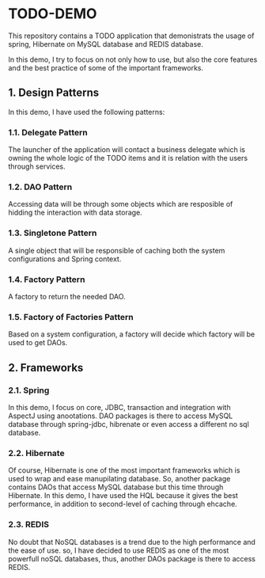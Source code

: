 # TODO-DEMO

This repository contains a TODO application that demonistrats the usage of spring, Hibernate on MySQL database and REDIS database.

In this demo, I try to focus on not only how to use, but also the core features and the best practice of some of the important frameworks.

## 1. Design Patterns

In this demo, I have used the following patterns:

### 1.1. Delegate Pattern

The launcher of the application will contact a business delegate which is owning the whole logic of the TODO items and it is relation with the users through services.

### 1.2. DAO Pattern

Accessing data will be through some objects which are resposible of hidding the interaction with data storage.

### 1.3. Singletone Pattern

A single object that will be responsible of caching both the system configurations and Spring context.

### 1.4. Factory Pattern

A factory to return the needed DAO.

### 1.5. Factory of Factories Pattern

Based on a system configuration, a factory will decide which factory will be used to get DAOs.


## 2. Frameworks

### 2.1. Spring

In this demo, I focus on core, JDBC, transaction and integration with AspectJ using anootations. DAO packages is there to access MySQL database through spring-jdbc, hibrenate or even access a different no sql database.

### 2.2. Hibernate

Of course, Hibernate is one of the most important frameworks which is used to wrap and ease manupilating database. So, another package contains DAOs that access MySQL database but this time through Hibernate. In this demo, I have used the HQL because it gives the best performance, in addition to second-level of caching through ehcache.

### 2.3. REDIS

No doubt that NoSQL databases is a trend due to the high performance and the ease of use. so, I have decided to use REDIS as one of the most powerfull noSQL databases, thus, another DAOs package is there to access REDIS.


